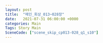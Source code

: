 ```yaml
---
layout: post
title:  "메인_회상_013~028장"
date:   2021-07-31 06:00:00 +0000
categories: Main
Tags: Story Main
SceneCode: ["scene_skip_cp013-028_q1_s10"]
---
```


